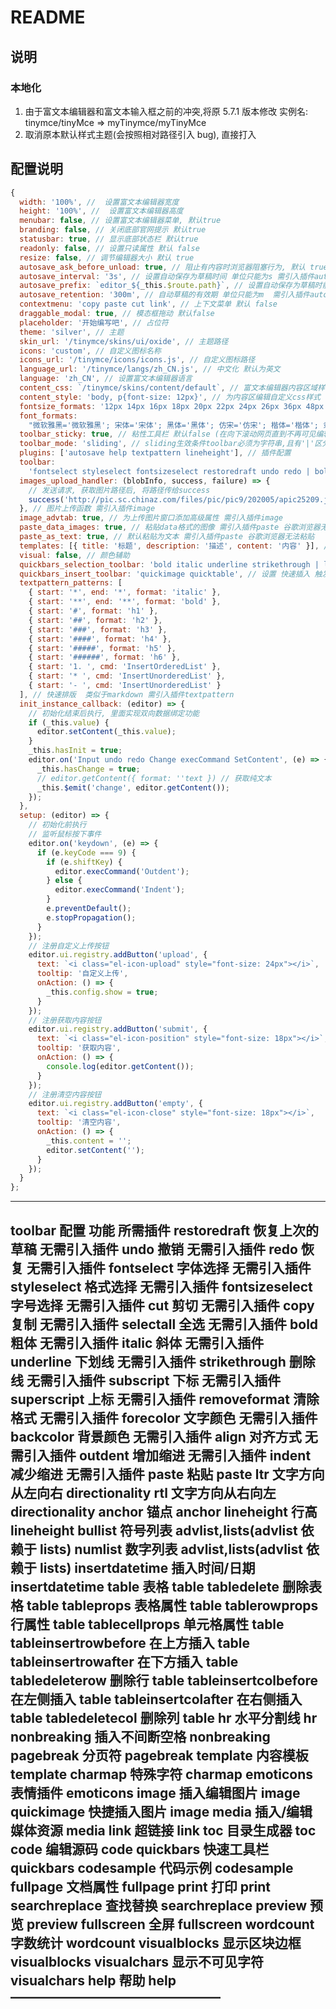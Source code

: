 # README

## 说明

### 本地化

1. 由于富文本编辑器和富文本输入框之前的冲突,将原 5.7.1 版本修改
   实例名: tinymce/tinyMce => myTinymce/myTinyMce
2. 取消原本默认样式主题(会按照相对路径引入 bug), 直接打入

## 配置说明

```javascript
{
  width: '100%', //  设置富文本编辑器宽度
  height: '100%', //  设置富文本编辑器高度
  menubar: false, // 设置富文本编辑器菜单, 默认true
  branding: false, // 关闭底部官网提示 默认true
  statusbar: true, // 显示底部状态栏 默认true
  readonly: false, // 设置只读属性 默认 false
  resize: false, // 调节编辑器大小 默认 true
  autosave_ask_before_unload: true, // 阻止有内容时浏览器阻塞行为, 默认 true  需引入插件autosave
  autosave_interval: '3s', // 设置自动保存为草稿时间 单位只能为s 需引入插件autosave
  autosave_prefix: `editor_${_this.$route.path}`, // 设置自动保存为草稿时前缀 本地localStorage中存储  需引入插件autosave
  autosave_retention: '300m', // 自动草稿的有效期 单位只能为m  需引入插件autosave
  contextmenu: 'copy paste cut link', // 上下文菜单 默认 false
  draggable_modal: true, // 模态框拖动 默认false
  placeholder: '开始编写吧', // 占位符
  theme: 'silver', // 主题
  skin_url: '/tinymce/skins/ui/oxide', // 主题路径
  icons: 'custom', // 自定义图标名称
  icons_url: '/tinymce/icons/icons.js', // 自定义图标路径
  language_url: '/tinymce/langs/zh_CN.js', // 中文化 默认为英文
  language: 'zh_CN', // 设置富文本编辑器语言
  content_css: `/tinymce/skins/content/default`, // 富文本编辑器内容区域样式
  content_style: 'body, p{font-size: 12px}', // 为内容区编辑自定义css样式
  fontsize_formats: '12px 14px 16px 18px 20px 22px 24px 26px 36px 48px 56px', // 工具栏自定义字体大小选项
  font_formats:
    "微软雅黑='微软雅黑'; 宋体='宋体'; 黑体='黑体'; 仿宋='仿宋'; 楷体='楷体'; 隶书='隶书'; 幼圆='幼圆'; 方正舒体='方正舒体'; 方正姚体='方正姚体'; 等线='等线'; 华文彩云='华文彩云'; 华文仿宋='华文仿宋'; 华文行楷='华文行楷'; 华文楷体='华文楷体'; 华文隶书='华文隶书'; Andale Mono=andale mono,times; Arial=arial; Arial Black=arial black;avant garde; Book Antiqua=book antiqua;palatino; Comic Sans MS=comic sans ms; Courier New=courier new;courier; Georgia=georgia; Helvetica=helvetica; Impact=impact;chicago; Symbol=symbol; Tahoma=tahoma;arial; sans-serif; Terminal=terminal,monaco; Times New Roman=times new roman,times; Trebuchet MS=trebuchet ms; Verdana=verdana;geneva; Webdings=webdings; Wingdings=wingdings", // 工具栏自定义字体选项
  toolbar_sticky: true, // 粘性工具栏 默认false (在向下滚动网页直到不再可见编辑器时，将工具栏和菜单停靠在屏幕顶部)
  toolbar_mode: 'sliding', // sliding生效条件toolbar必须为字符串,且有'|'区分,不能为数组
  plugins: ['autosave help textpattern lineheight'], // 插件配置
  toolbar:
    'fontselect styleselect fontsizeselect restoredraft undo redo | bold italic underline strikethrough subscript superscript removeformat forecolor backcolor lineheight align outdent indent help', // 工具栏配置
  images_upload_handler: (blobInfo, success, failure) => {
    // 发送请求, 获取图片路径后, 将路径传给success
    success('http://pic.sc.chinaz.com/files/pic/pic9/202005/apic25209.jpg');
  }, // 图片上传函数 需引入插件image
  image_advtab: true, // 为上传图片窗口添加高级属性 需引入插件image
  paste_data_images: true, // 粘贴data格式的图像 需引入插件paste 谷歌浏览器无法粘贴
  paste_as_text: true, // 默认粘贴为文本 需引入插件paste 谷歌浏览器无法粘贴
  templates: [{ title: '标题', description: '描述', content: '内容' }], // 内容模板 需引入插件templates
  visual: false, // 颜色辅助
  quickbars_selection_toolbar: 'bold italic underline strikethrough | link h2 h3 h4 blockquote', // 设置 快速选择 触发提供的工具栏 需引入插件  默认 'alignleft aligncenter alignright' 设置为false禁用
  quickbars_insert_toolbar: 'quickimage quicktable', // 设置 快速插入 触发提供的工具栏 需引入插件quickbars 默认 quickimage quicktable 设置为false禁用
  textpattern_patterns: [
    { start: '*', end: '*', format: 'italic' },
    { start: '**', end: '**', format: 'bold' },
    { start: '#', format: 'h1' },
    { start: '##', format: 'h2' },
    { start: '###', format: 'h3' },
    { start: '####', format: 'h4' },
    { start: '#####', format: 'h5' },
    { start: '######', format: 'h6' },
    { start: '1. ', cmd: 'InsertOrderedList' },
    { start: '* ', cmd: 'InsertUnorderedList' },
    { start: '- ', cmd: 'InsertUnorderedList' }
  ], // 快速排版  类似于markdown 需引入插件textpattern
  init_instance_callback: (editor) => {
    // 初始化结束后执行, 里面实现双向数据绑定功能
    if (_this.value) {
      editor.setContent(_this.value);
    }
    _this.hasInit = true;
    editor.on('Input undo redo Change execCommand SetContent', (e) => {
      _this.hasChange = true;
      // editor.getContent({ format: ''text }) // 获取纯文本
      _this.$emit('change', editor.getContent());
    });
  },
  setup: (editor) => {
    // 初始化前执行
    // 监听鼠标按下事件
    editor.on('keydown', (e) => {
      if (e.keyCode === 9) {
        if (e.shiftKey) {
          editor.execCommand('Outdent');
        } else {
          editor.execCommand('Indent');
        }
        e.preventDefault();
        e.stopPropagation();
      }
    });
    // 注册自定义上传按钮
    editor.ui.registry.addButton('upload', {
      text: `<i class="el-icon-upload" style="font-size: 24px"></i>`,
      tooltip: '自定义上传',
      onAction: () => {
        _this.config.show = true;
      }
    });
    // 注册获取内容按钮
    editor.ui.registry.addButton('submit', {
      text: `<i class="el-icon-position" style="font-size: 18px"></i>`,
      tooltip: '获取内容',
      onAction: () => {
        console.log(editor.getContent());
      }
    });
    // 注册清空内容按钮
    editor.ui.registry.addButton('empty', {
      text: `<i class="el-icon-close" style="font-size: 18px"></i>`,
      tooltip: '清空内容',
      onAction: () => {
        _this.content = '';
        editor.setContent('');
      }
    });
  }
};
```

---

toolbar 配置 功能 所需插件
restoredraft 恢复上次的草稿 无需引入插件
undo 撤销 无需引入插件
redo 恢复 无需引入插件
fontselect 字体选择 无需引入插件
styleselect 格式选择 无需引入插件
fontsizeselect 字号选择 无需引入插件
cut 剪切 无需引入插件
copy 复制 无需引入插件
selectall 全选 无需引入插件
bold 粗体 无需引入插件
italic 斜体 无需引入插件
underline 下划线 无需引入插件
strikethrough 删除线 无需引入插件
subscript 下标 无需引入插件
superscript 上标 无需引入插件
removeformat 清除格式 无需引入插件
forecolor 文字颜色 无需引入插件
backcolor 背景颜色 无需引入插件
align 对齐方式 无需引入插件
outdent 增加缩进 无需引入插件
indent 减少缩进 无需引入插件
paste 粘贴 paste
ltr 文字方向从左向右 directionality
rtl 文字方向从右向左 directionality
anchor 锚点 anchor
lineheight 行高 lineheight
bullist 符号列表 advlist,lists(advlist 依赖于 lists)
numlist 数字列表 advlist,lists(advlist 依赖于 lists)
insertdatetime 插入时间/日期 insertdatetime
table 表格 table
tabledelete 删除表格 table
tableprops 表格属性 table
tablerowprops 行属性 table
tablecellprops 单元格属性 table
tableinsertrowbefore 在上方插入 table
tableinsertrowafter 在下方插入 table
tabledeleterow 删除行 table
tableinsertcolbefore 在左侧插入 table
tableinsertcolafter 在右侧插入 table
tabledeletecol 删除列 table
hr 水平分割线 hr
nonbreaking 插入不间断空格 nonbreaking
pagebreak 分页符 pagebreak
template 内容模板 template
charmap 特殊字符 charmap
emoticons 表情插件 emoticons
image 插入编辑图片 image
quickimage 快捷插入图片 image
media 插入/编辑媒体资源 media
link 超链接 link
toc 目录生成器 toc
code 编辑源码 code
quickbars 快速工具栏 quickbars
codesample 代码示例 codesample
fullpage 文档属性 fullpage
print 打印 print
searchreplace 查找替换 searchreplace
preview 预览 preview
fullscreen 全屏 fullscreen
wordcount 字数统计 wordcount
visualblocks 显示区块边框 visualblocks
visualchars 显示不可见字符 visualchars
help 帮助 help
————————————————
--

